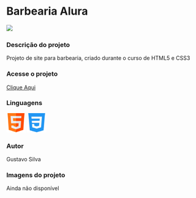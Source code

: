 <h1>Barbearia Alura</h1>

<img src="https://img.shields.io/badge/STATUS%20-Pronto-sucess"/>

<h3>Descrição do projeto</h3>
<p>Projeto de site para barbearia, criado durante o curso de HTML5 e CSS3</p>

<h3>Acesse o projeto</h3><a href="https://gustavocrs.github.io/barbearia-alura">Clique Aqui</a> 

<div><p><h3>Linguagens</h3></p>
<img alt="Icone HTML" src="./images/html.png" style="width:50px;height:50px"/> 
<img alt="Icone CSS" src="./images/css.png" style="width:50px;height:50px"/> 
</div>

<p><h3>Autor</h3> Gustavo Silva</p>

<h3>Imagens do projeto</h3>
Ainda não disponível
